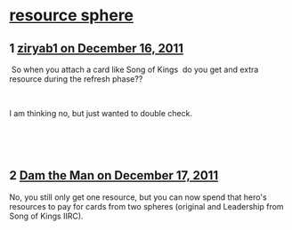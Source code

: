 # [resource sphere](https://community.fantasyflightgames.com/topic/57703-resource-sphere/)

## 1 [ziryab1 on December 16, 2011](https://community.fantasyflightgames.com/topic/57703-resource-sphere/?do=findComment&comment=568434)

 So when you attach a card like Song of Kings  do you get and extra resource during the refresh phase??

 

I am thinking no, but just wanted to double check.

 

 

## 2 [Dam the Man on December 17, 2011](https://community.fantasyflightgames.com/topic/57703-resource-sphere/?do=findComment&comment=568539)

No, you still only get one resource, but you can now spend that hero's resources to pay for cards from two spheres (original and Leadership from Song of Kings IIRC).

